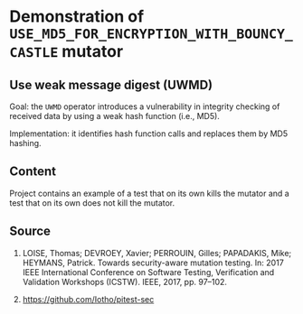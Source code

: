# Demonstration of `USE_MD5_FOR_ENCRYPTION_WITH_BOUNCY_CASTLE` mutator

## Use weak message digest (UWMD)

Goal: the `UWMD` operator introduces a vulnerability in integrity checking of received data by using a weak hash function (i.e., MD5). 

Implementation: it identifies hash function calls and replaces them by MD5 hashing.

## Content

Project contains an example of a test that on its own kills the mutator and a test that on its own does not kill the mutator.

## Source

1) LOISE, Thomas; DEVROEY, Xavier; PERROUIN, Gilles; PAPADAKIS, Mike; HEYMANS, Patrick. Towards security-aware mutation testing. In: 2017 IEEE International Conference on Software Testing, Verification and Validation Workshops (ICSTW). IEEE, 2017, pp. 97–102.

2) https://github.com/Iotho/pitest-sec